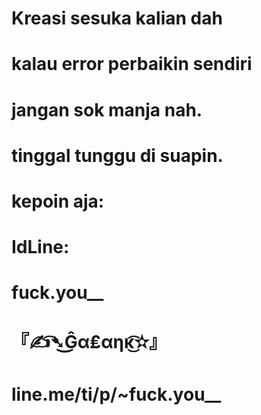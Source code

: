 # Kreasi sesuka kalian dah
# kalau error perbaikin sendiri
# jangan sok manja nah.
# tinggal tunggu di suapin.

#      kepoin aja:
# IdLine:
#   fuck.you__
#      『✍͡➴͜Ĝα₤αηĸ͜͡✫』
# line.me/ti/p/~fuck.you__
